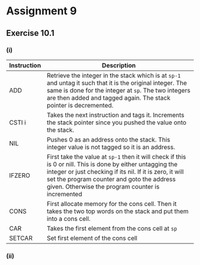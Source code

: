 # Assignment 9

## Exercise 10.1

### (i)

| Instruction | Description |
|-------------|-------------|
| ADD         | Retrieve the integer in the stack which is at `sp-1` and untag it such that it is the original integer. The same is done for the integer at `sp`. The two integers are then added and tagged again. The stack pointer is decremented. |
| CSTI i      | Takes the next instruction and tags it. Increments the stack pointer since you pushed the value onto the stack. |
| NIL         | Pushes 0 as an address onto the stack. This integer value is not tagged so it is an address. |
| IFZERO      | First take the value at `sp-1` then it will check if this is 0 or nill. This is done by either untagging the integer or just checking if its nil. If it is zero, it will set the program counter and goto the address given. Otherwise the program counter is incremented |
| CONS        | First allocate memory for the cons cell. Then it takes the two top words on the stack and put them into a cons cell. |
| CAR         | Takes the first element from the cons cell at `sp` |
| SETCAR      | Set first element of the cons cell |

### (ii)
